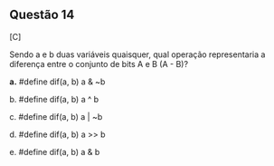

## Questão 14
[C]

Sendo a e b duas variáveis quaisquer, qual operação representaria a diferença entre o conjunto de bits A e B (A - B)?

**a.** #define dif(a, b) a & ~b

b. #define dif(a, b) a ^ b

c. #define dif(a, b) a | ~b

d. #define dif(a, b) a >> b

e. #define dif(a, b) a & b



